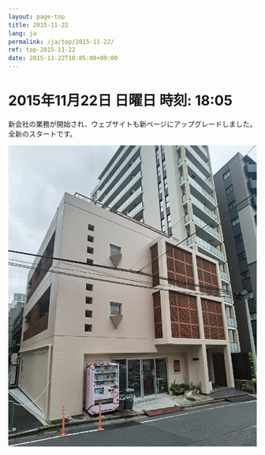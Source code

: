 ```yaml
---
layout: page-top
title: 2015-11-22
lang: ja
permalink: /ja/top/2015-11-22/
ref: top-2015-11-22
date: 2015-11-22T18:05:00+09:00
---
```


# 2015年11月22日   日曜日   時刻: 18:05 


新会社の業務が開始され、ウェブサイトも新ページにアップグレードしました。全新のスタートです。

![1](/assets/top/2015-11-22/1.jpg)

